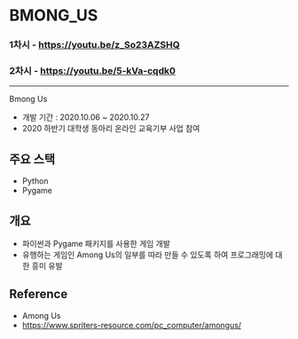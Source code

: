 # BMONG_US
### 1차시 - https://youtu.be/z_So23AZSHQ
### 2차시 - https://youtu.be/5-kVa-cqdk0

---
Bmong Us
- 개발 기간 : 2020.10.06 ~ 2020.10.27
- 2020 하반기 대학생 동아리 온라인 교육기부 사업 참여


## 주요 스택
 - Python
 - Pygame

## 개요
 - 파이썬과 Pygame 패키지를 사용한 게임 개발
 - 유행하는 게임인 Among Us의 일부를 따라 만들 수 있도록 하여 프로그래밍에 대한 흥미 유발

## Reference
 - Among Us
 - https://www.spriters-resource.com/pc_computer/amongus/
 

